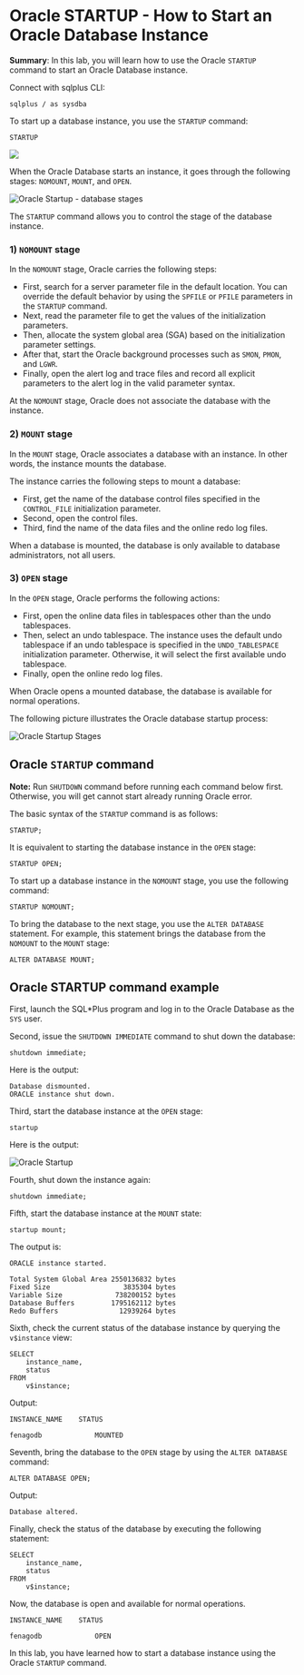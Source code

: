 # Oracle STARTUP - How to Start an Oracle Database Instance
**Summary**: In this lab, you will learn how to use the Oracle `STARTUP` command to start an Oracle Database instance.


Connect with sqlplus CLI:

```
sqlplus / as sysdba
```

To start up a database instance, you use the `STARTUP` command:

```
STARTUP
```


![](./images/4.png)


When the Oracle Database starts an instance, it goes through the following stages: `NOMOUNT`, `MOUNT`, and `OPEN`.

![Oracle Startup - database stages](./images/Oracle-Startup-database-stages.png)

The `STARTUP` command allows you to control the stage of the database instance.

### 1) `NOMOUNT` stage

In the `NOMOUNT` stage, Oracle carries the following steps:

*   First, search for a server parameter file in the default location. You can override the default behavior by using the `SPFILE` or `PFILE` parameters in the `STARTUP` command.
*   Next, read the parameter file to get the values of the initialization parameters.
*   Then, allocate the system global area (SGA) based on the initialization parameter settings.
*   After that, start the Oracle background processes such as `SMON`, `PMON`, and `LGWR`.
*   Finally, open the alert log and trace files and record all explicit parameters to the alert log in the valid parameter syntax.

At the `NOMOUNT` stage, Oracle does not associate the database with the instance.

### 2) `MOUNT` stage

In the `MOUNT` stage, Oracle associates a database with an instance. In other words, the instance mounts the database.

The instance carries the following steps to mount a database:

*   First, get the name of the database control files specified in the `CONTROL_FILE` initialization parameter.
*   Second, open the control files.
*   Third, find the name of the data files and the online redo log files.

When a database is mounted, the database is only available to database administrators, not all users.

### 3) `OPEN` stage

In the `OPEN` stage, Oracle performs the following actions:

*   First, open the online data files in tablespaces other than the undo tablespaces.
*   Then, select an undo tablespace. The instance uses the default undo tablespace if an undo tablespace is specified in the `UNDO_TABLESPACE` initialization parameter. Otherwise, it will select the first available undo tablespace.
*   Finally, open the online redo log files.

When Oracle opens a mounted database, the database is available for normal operations.

The following picture illustrates the Oracle database startup process:

![Oracle Startup Stages](./images/Oracle-Startup-Stages.png)

Oracle `STARTUP` command
------------------------

**Note:** Run `SHUTDOWN` command before running each command below first. Otherwise, you will get cannot start already running Oracle error.

The basic syntax of the `STARTUP` command is as follows:

```
STARTUP;
```


It is equivalent to starting the database instance in the `OPEN` stage:

```
STARTUP OPEN;

```

To start up a database instance in the `NOMOUNT` stage, you use the following command:

```
STARTUP NOMOUNT;

```


To bring the database to the next stage, you use the `ALTER DATABASE` statement. For example, this statement brings the database from the `NOMOUNT` to the `MOUNT` stage:

```
ALTER DATABASE MOUNT;

```


Oracle STARTUP command example
------------------------------

First, launch the SQL\*Plus program and log in to the Oracle Database as the `SYS` user.

Second, issue the `SHUTDOWN IMMEDIATE` command to shut down the database:

```
shutdown immediate;
```


Here is the output:

```
Database dismounted.
ORACLE instance shut down.
```


Third, start the database instance at the `OPEN` stage:

```
startup
```


Here is the output:

![Oracle Startup](./images/Oracle-Startup.png)

Fourth, shut down the instance again:

```
shutdown immediate;
```


Fifth, start the database instance at the `MOUNT` state:

```
startup mount;
```


The output is:

```
ORACLE instance started.

Total System Global Area 2550136832 bytes
Fixed Size                  3835304 bytes
Variable Size             738200152 bytes
Database Buffers         1795162112 bytes
Redo Buffers               12939264 bytes

```


Sixth, check the current status of the database instance by querying the `v$instance` view:

```
SELECT 
    instance_name, 
    status 
FROM 
    v$instance;
```


Output:

```
INSTANCE_NAME    STATUS

fenagodb             MOUNTED

```


Seventh, bring the database to the `OPEN` stage by using the `ALTER DATABASE` command:

```
ALTER DATABASE OPEN;
```


Output:

```
Database altered.
```


Finally, check the status of the database by executing the following statement:

```
SELECT 
    instance_name, 
    status 
FROM 
    v$instance;
```


Now, the database is open and available for normal operations.

```
INSTANCE_NAME    STATUS

fenagodb             OPEN

```


In this lab, you have learned how to start a database instance using the Oracle `STARTUP` command.
